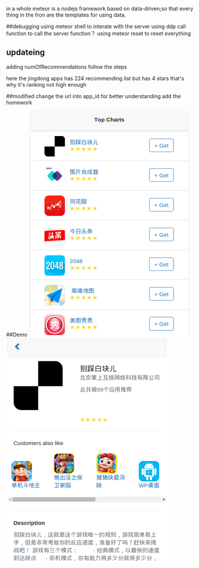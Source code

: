 in a whole meteor is a nodejs framework based on data-driven;so that
every thing in the fron are the templates for using data.


##debugging 
  using meteor shell to interate with the server 
  using ddp call function to call the server function？
  using meteor reset to reset everything
## updateing
  adding numOfRecommendations follow the steps

  here the jingdong apps has 224 recommending list but has 4 stars that's why it's ranking not high enough



##modified 
change the url into app_id for better understanding
add the homework 


##Demo
![alt tag](./img/home.png)
![alt tag](./img/detail.png)